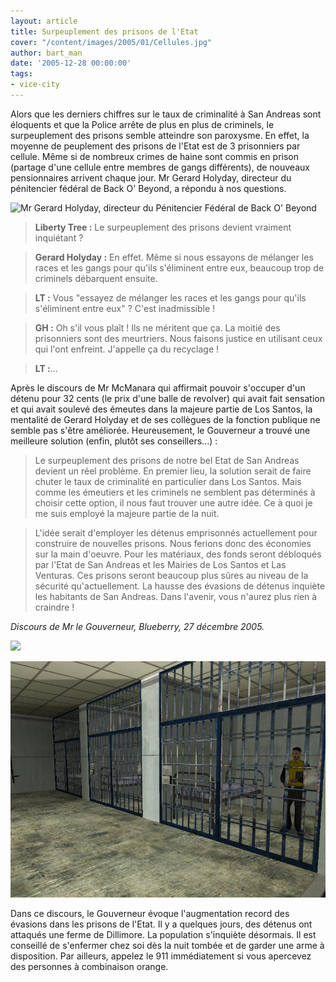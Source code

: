 ```yaml
---
layout: article
title: Surpeuplement des prisons de l'Etat
cover: "/content/images/2005/01/Cellules.jpg"
author: bart_man
date: '2005-12-28 00:00:00'
tags:
- vice-city
---
```


Alors que les derniers chiffres sur le taux de criminalité à San Andreas sont éloquents et que la Police arrête de plus en plus de criminels, le surpeuplement des prisons semble atteindre son paroxysme. En effet, la moyenne de peuplement des prisons de l'Etat est de 3 prisonniers par cellule. Même si de nombreux crimes de haine sont commis en prison (partage d'une cellule entre membres de gangs différents), de nouveaux pensionnaires arrivent chaque jour. Mr Gerard Holyday, directeur du pénitencier fédéral de Back O' Beyond, a répondu à nos questions.

![Mr Gerard Holyday, directeur du Pénitencier Fédéral de Back O' Beyond](  /content/images/2005/01/Policier_1.jpg)

> **Liberty Tree :** Le surpeuplement des prisons devient vraiment inquiétant ?

> **Gerard Holyday :** En effet. Même si nous essayons de mélanger les races et les gangs pour qu'ils s'éliminent entre eux, beaucoup trop de criminels débarquent ensuite.

> **LT :** Vous "essayez de mélanger les races et les gangs pour qu'ils s'éliminent entre eux" ? C'est inadmissible !

> **GH :** Oh s'il vous plaît ! Ils ne méritent que ça. La moitié des prisonniers sont des meurtriers. Nous faisons justice en utilisant ceux qui l'ont enfreint. J'appelle ça du recyclage !

> **LT :**...

Après le discours de Mr McManara qui affirmait pouvoir s'occuper d'un détenu pour 32 cents (le prix d'une balle de revolver) qui avait fait sensation et qui avait soulevé des émeutes dans la majeure partie de Los Santos, la mentalité de Gerard Holyday et de ses collègues de la fonction publique ne semble pas s'être améliorée. Heureusement, le Gouverneur a trouvé une meilleure solution (enfin, plutôt ses conseillers...) :

> Le surpeuplement des prisons de notre bel Etat de San Andreas devient un réel problème. En premier lieu, la solution serait de faire chuter le taux de criminalité en particulier dans Los Santos. Mais comme les émeutiers et les criminels ne semblent pas déterminés à choisir cette option, il nous faut trouver une autre idée. Ce à quoi je me suis employé la majeure partie de la nuit.

> L'idée serait d'employer les détenus emprisonnés actuellement pour construire de nouvelles prisons. Nous ferions donc des économies sur la main d'oeuvre. Pour les matériaux, des fonds seront débloqués par l'Etat de San Andreas et les Mairies de Los Santos et Las Venturas. Ces prisons seront beaucoup plus sûres au niveau de la sécurité qu'actuellement. La hausse des évasions de détenus inquiète les habitants de San Andreas. Dans l'avenir, vous n'aurez plus rien à craindre !

_Discours de Mr le Gouverneur, Blueberry, 27 décembre 2005._

![](  /content/images/2005/01/Voiture_de_police.jpg)

![](  /content/images/2005/01/Cellules.jpg)

Dans ce discours, le Gouverneur évoque l'augmentation record des évasions dans les prisons de l'Etat. Il y a quelques jours, des détenus ont attaqués une ferme de Dillimore. La population s'inquiète désormais. Il est conseillé de s'enfermer chez soi dès la nuit tombée et de garder une arme à disposition. Par ailleurs, appelez le 911 immédiatement si vous apercevez des personnes à combinaison orange.

<!--kg-card-end: markdown-->
